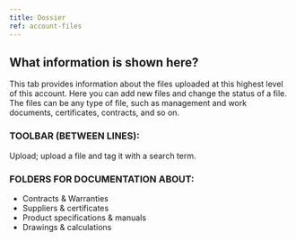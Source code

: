 ```yaml
---
title: Dossier
ref: account-files
---
```


## What information is shown here?
This tab provides information about the files uploaded at this highest level of this account. Here you can add new files and change the status of a file. The files can be any type of file, such as management and work documents, certificates, contracts, and so on.

### TOOLBAR (BETWEEN LINES):
Upload; upload a file and tag it with a search term.

### FOLDERS FOR DOCUMENTATION ABOUT:
- Contracts & Warranties
- Suppliers & certificates
- Product specifications & manuals
- Drawings & calculations
